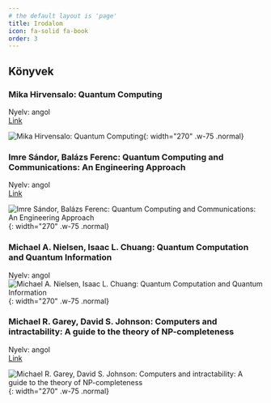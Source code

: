```yaml
---
# the default layout is 'page'
title: Irodalom
icon: fa-solid fa-book
order: 3
---
```


## Könyvek

### Mika Hirvensalo: Quantum Computing

Nyelv: angol  
[Link](https://link.springer.com/book/10.1007/978-3-662-09636-9)

![Mika Hirvensalo: Quantum Computing](https://media.springernature.com/w306/springer-static/cover-hires/book/978-3-662-09636-9){: width="270" .w-75 .normal}

### Imre Sándor, Balázs Ferenc: Quantum Computing and Communications: An Engineering Approach

Nyelv: angol  
[Link](https://www.wiley.com/en-us/Quantum+Computing+and+Communications%3A+An+Engineering+Approach-p-9780470869024)

![Imre Sándor, Balázs Ferenc: Quantum Computing and Communications: An Engineering Approach](https://media.wiley.com/product_data/coverImage300/2X/04708690/047086902X.jpg){: width="270" .w-75 .normal}

### Michael A. Nielsen, Isaac L. Chuang: Quantum Computation and Quantum Information

Nyelv: angol  
![Michael A. Nielsen, Isaac L. Chuang: Quantum Computation and Quantum Information](https://images-na.ssl-images-amazon.com/images/I/71zJlN985cL.jpg){: width="270" .w-75 .normal}

### Michael R. Garey, David S. Johnson: Computers and intractability: A guide to the theory of NP-completeness

Nyelv: angol  
[Link](https://www.amazon.com/Computers-intractability-NP-completeness-mathematical-sciences-dp-0716710447/dp/0716710447/)

![Michael R. Garey, David S. Johnson: Computers and intractability: A guide to the theory of NP-completeness](https://images-na.ssl-images-amazon.com/images/I/41ifUsuht4L._SX331_BO1,204,203,200_.jpg){: width="270" .w-75 .normal}
